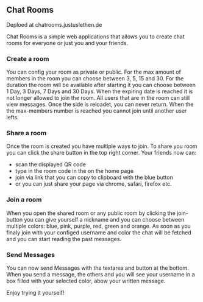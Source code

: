 ## Chat Rooms

Deploed at chatrooms.justuslethen.de

Chat Rooms is a simple web applications that allows you to create chat rooms for everyone or just you and your friends.

### Create a room
You can config your room as private or public. For the max amount of members in the room you can choose between 3, 5, 15 and 30. For the duration the room will be available after starting it you can choose between 1 Day, 3 Days, 7 Days and 30 Days. When the expiring date is reached it is not longer allowed to join the room. All users that are in the room can still view messages. Once the side is reloadet, you can never return. When the the max-members number is reached you cannot join until another user lefts.


### Share a room
Once the room is created you have multiple ways to join. To share you room you can click the share button in the top right corner. Your friends now can:
- scan the displayed QR code
- type in the room code in the on the home page
- join via link that you can copy to clipboard with the blue button
- or you can just share your page via chrome, safari, firefox etc.

### Join a room
When you open the shared room or any public room by clicking the join-button you can give yourself a nickname and you can choose between multiple colors: blue, pink, purple, red, green and orange.
As soon as you finaly join with your configed username and color the chat will be fetched and you can start reading the past messages.


### Send Messages
You can now send Messages with the textarea and button at the bottom. When you send a message, the others and you will see your username in a box filled with your selected color, abow your written message.

Enjoy trying it yourself!
